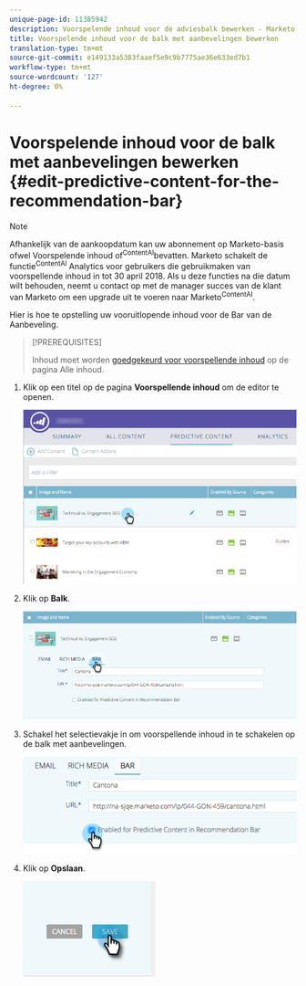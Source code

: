 ```yaml
---
unique-page-id: 11385942
description: Voorspelende inhoud voor de adviesbalk bewerken - Marketo Docs - Productdocumentatie
title: Voorspelende inhoud voor de balk met aanbevelingen bewerken
translation-type: tm+mt
source-git-commit: e149133a5383faaef5e9c9b7775ae36e633ed7b1
workflow-type: tm+mt
source-wordcount: '127'
ht-degree: 0%

---
```



# Voorspelende inhoud voor de balk met aanbevelingen bewerken {#edit-predictive-content-for-the-recommendation-bar}

>[!NOTE]
>
>Afhankelijk van de aankoopdatum kan uw abonnement op Marketo-basis ofwel Voorspelende inhoud of<sup>ContentAI</sup>bevatten. Marketo schakelt de functie<sup>ContentAI</sup> Analytics voor gebruikers die gebruikmaken van voorspellende inhoud in tot 30 april 2018. Als u deze functies na die datum wilt behouden, neemt u contact op met de manager succes van de klant van Marketo om een upgrade uit te voeren naar Marketo<sup>ContentAI</sup>.

Hier is hoe te opstelling uw vooruitlopende inhoud voor de Bar van de Aanbeveling.

>[!PREREQUISITES]
>
>Inhoud moet worden [goedgekeurd voor voorspellende inhoud](/help/marketo/product-docs/predictive-content/working-with-all-content/approve-a-title-for-predictive-content.md) op de pagina Alle inhoud.

1. Klik op een titel op de pagina **Voorspellende inhoud** om de editor te openen.

   ![](assets/image2017-10-3-9-3a45-3a13.png)

1. Klik op **Balk**.

   ![](assets/image2017-10-3-9-3a45-3a48.png)

1. Schakel het selectievakje in om voorspellende inhoud in te schakelen op de balk met aanbevelingen.

   ![](assets/image2017-10-3-9-3a46-3a18.png)

1. Klik op **Opslaan**.

   ![](assets/save.png)
